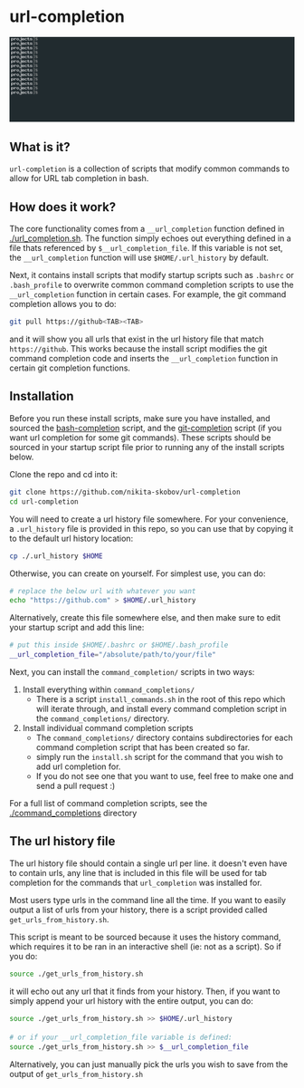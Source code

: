 # url-completion

![tab completion example](./example.gif)

## What is it?

`url-completion` is a collection of scripts that modify common commands to allow for URL tab completion in bash.

## How does it work?

The core functionality comes from a `__url_completion` function defined in [./url_completion.sh](./url_completion.sh). The function simply echoes out everything defined in a file thats referenced by `$__url_completion_file`. If this variable is not set, the `__url_completion` function will use `$HOME/.url_history` by default.

Next, it contains install scripts that modify startup scripts such as `.bashrc` or `.bash_profile` to overwrite common command completion scripts to use the `__url_completion` function in certain cases. For example, the git command completion allows you to do:

```sh
git pull https://github<TAB><TAB>
```

and it will show you all urls that exist in the url history file that match `https://github`. This works because the install script modifies the git command completion code and inserts the `__url_completion` function in certain git completion functions.

## Installation

Before you run these install scripts, make sure you have installed, and sourced the [bash-completion](https://github.com/scop/bash-completion) script, and the [git-completion](https://github.com/git/git/blob/master/contrib/completion/git-completion.bash) script (if you want url completion for some git commands).
These scripts should be sourced in your startup script file prior to running any of the install scripts below.

Clone the repo and cd into it:

```sh
git clone https://github.com/nikita-skobov/url-completion
cd url-completion
```

You will need to create a url history file somewhere. For your convenience, a `.url_history` file is provided in this repo, so you can use that by copying it to the default url history location:

```sh
cp ./.url_history $HOME
```

Otherwise, you can create on yourself. For simplest use, you can do:

```sh
# replace the below url with whatever you want
echo "https://github.com" > $HOME/.url_history
```

Alternatively, create this file somewhere else, and then make sure to edit your startup script and add this line:

```sh
# put this inside $HOME/.bashrc or $HOME/.bash_profile
__url_completion_file="/absolute/path/to/your/file"
```

Next, you can install the `command_completion/` scripts in two ways:

1. Install everything within `command_completions/`
    - There is a script `install_commands.sh` in the root of this repo which will iterate through, and install every command completion script in the `command_completions/` directory.
2. Install individual command completion scripts
    - The `command_completions/` directory contains subdirectories for each command completion script that has been created so far.
    - simply run the `install.sh` script for the command that you wish to add url completion for.
    - If you do not see one that you want to use, feel free to make one and send a pull request :)

For a full list of command completion scripts, see the [./command_completions](./command_completions/README.md) directory

## The url history file

The url history file should contain a single url per line. it doesn't even have to contain urls, any line that is included in this file will be used for tab completion for the commands that `url_completion` was installed for.

Most users type urls in the command line all the time. If you want to easily output a list of urls from your history, there is a script provided called `get_urls_from_history.sh`.

This script is meant to be sourced because it uses the history command, which requires it to be ran in an interactive shell (ie: not as a script). So if you do:

```sh
source ./get_urls_from_history.sh
```

it will echo out any url that it finds from your history. Then, if you want to simply append your url history with the entire output, you can do:

```sh
source ./get_urls_from_history.sh >> $HOME/.url_history

# or if your __url_completion_file variable is defined:
source ./get_urls_from_history.sh >> $__url_completion_file
```

Alternatively, you can just manually pick the urls you wish to save from the output of `get_urls_from_history.sh`

